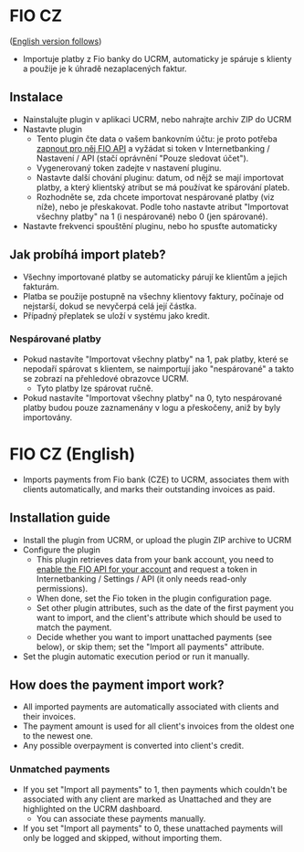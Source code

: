 # FIO CZ

([English version follows](#fio-cz-english))
* Importuje platby z Fio banky do UCRM, automaticky je spáruje s klienty a použije je k úhradě nezaplacených faktur.

## Instalace
* Nainstalujte plugin v aplikaci UCRM, nebo nahrajte archiv ZIP do UCRM
* Nastavte plugin
	* Tento plugin čte data o vašem bankovním účtu: je proto potřeba [zapnout pro něj FIO API](https://www.fio.cz/bankovni-sluzby/api-bankovnictvi) a vyžádat si token v Internetbanking / Nastavení / API (stačí oprávnění "Pouze sledovat účet").
	* Vygenerovaný token zadejte v nastavení pluginu.
	* Nastavte další chování pluginu: datum, od nějž se mají importovat platby, a který klientský atribut se má používat ke spárování plateb.
	* Rozhodněte se, zda chcete importovat nespárované platby (viz níže), nebo je přeskakovat. Podle toho nastavte atribut "Importovat všechny platby" na 1 (i nespárované) nebo 0 (jen spárované).
* Nastavte frekvenci spouštění pluginu, nebo ho spusťte automaticky 

## Jak probíhá import plateb? 
* Všechny importované platby se automaticky párují ke klientům a jejich fakturám.
* Platba se použije postupně na všechny klientovy faktury, počínaje od nejstarší, dokud se nevyčerpá celá její částka.
* Případný přeplatek se uloží v systému jako kredit.

### Nespárované platby
* Pokud nastavíte "Importovat všechny platby" na 1, pak platby, které se nepodaří spárovat s klientem, se naimportují jako "nespárované" a takto se zobrazí na přehledové obrazovce UCRM.
    * Tyto platby lze spárovat ručně.
* Pokud nastavíte "Importovat všechny platby" na 0, tyto nespárované platby budou pouze zaznamenány v logu a přeskočeny, aniž by byly importovány.

# <a name="fio-cz-english"></a>FIO CZ (English)
* Imports payments from Fio bank (CZE) to UCRM, associates them with clients automatically, and marks their outstanding invoices as paid.

## Installation guide
* Install the plugin from UCRM, or upload the plugin ZIP archive to UCRM
* Configure the plugin 
	* This plugin retrieves data from your bank account, you need to [enable the FIO API for your account](https://www.fio.cz/bankovni-sluzby/api-bankovnictvi) and request a token in Internetbanking / Settings / API (it only needs read-only permissions).
	* When done, set the Fio token in the plugin configuration page.
	* Set other plugin attributes, such as the date of the first payment you want to import, and the client's attribute which should be used to match the payment.
	* Decide whether you want to import unattached payments (see below), or skip them; set the "Import all payments" attribute.
* Set the plugin automatic execution period or run it manually. 
	 
## How does the payment import work?
* All imported payments are automatically associated with clients and their invoices.
* The payment amount is used for all client's invoices from the oldest one to the newest one.
* Any possible overpayment is converted into client's credit.

### Unmatched payments
* If you set "Import all payments" to 1, then payments which couldn't be associated with any client are marked as Unattached and they are highlighted on the UCRM dashboard.
    * You can associate these payments manually.
* If you set "Import all payments" to 0, these unattached payments will only be logged and skipped, without importing them. 
